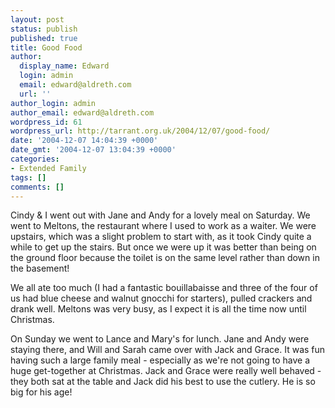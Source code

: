 ```yaml
---
layout: post
status: publish
published: true
title: Good Food
author:
  display_name: Edward
  login: admin
  email: edward@aldreth.com
  url: ''
author_login: admin
author_email: edward@aldreth.com
wordpress_id: 61
wordpress_url: http://tarrant.org.uk/2004/12/07/good-food/
date: '2004-12-07 14:04:39 +0000'
date_gmt: '2004-12-07 13:04:39 +0000'
categories:
- Extended Family
tags: []
comments: []
---
```


Cindy & I went out with Jane and Andy for a lovely meal on Saturday. We
went to Meltons, the restaurant where I used to work as a waiter. We
were upstairs, which was a slight problem to start with, as it took
Cindy quite a while to get up the stairs. But once we were up it was
better than being on the ground floor because the toilet is on the same
level rather than down in the basement!

We all ate too much (I had a fantastic bouillabaisse and three of the
four of us had blue cheese and walnut gnocchi for starters), pulled
crackers and drank well. Meltons was very busy, as I expect it is all
the time now until Christmas.

On Sunday we went to Lance and Mary\'s for lunch. Jane and Andy were
staying there, and Will and Sarah came over with Jack and Grace. It was
fun having such a large family meal - especially as we\'re not going to
have a huge get-together at Christmas. Jack and Grace were really well
behaved - they both sat at the table and Jack did his best to use the
cutlery. He is so big for his age!


